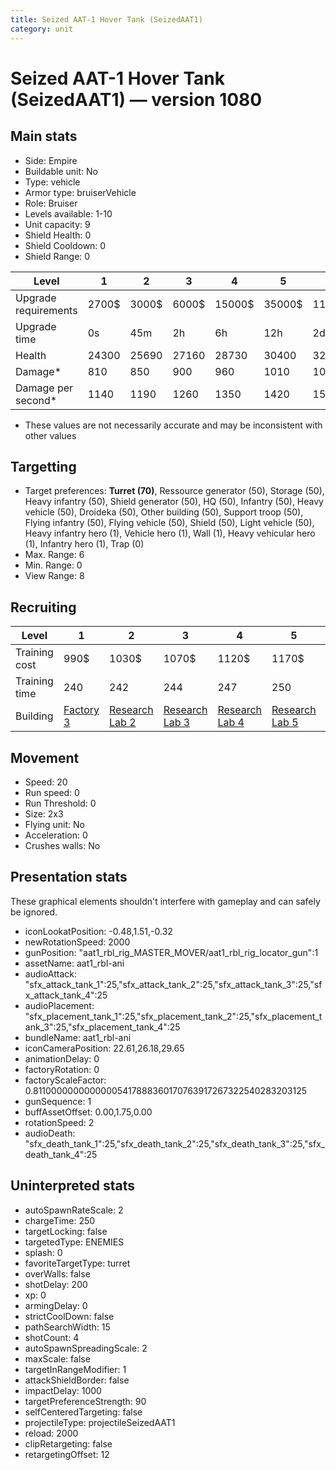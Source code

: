 ```yaml
---
title: Seized AAT-1 Hover Tank (SeizedAAT1)
category: unit
---
```


# Seized AAT-1 Hover Tank (SeizedAAT1) — version 1080

## Main stats

  * Side: Empire
  * Buildable unit: No
  * Type: vehicle
  * Armor type: bruiserVehicle
  * Role: Bruiser
  * Levels available: 1-10
  * Unit capacity: 9
  * Shield Health: 0
  * Shield Cooldown: 0
  * Shield Range: 0

|Level               |1    |2    |3    |4     |5     |6      |7      |8      |9       |10      |
|--------------------|-----|-----|-----|------|------|-------|-------|-------|--------|--------|
|Upgrade requirements|2700$|3000$|6000$|15000$|35000$|115000$|175000$|350000$|1000000$|2000000$|
|Upgrade time        |0s   |45m  |2h   |6h    |12h   |2d     |3d     |5d     |1w      |1w3d    |
|Health              |24300|25690|27160|28730 |30400 |32180  |34070  |36080  |38220   |40500   |
|Damage*             |810  |850  |900  |960   |1010  |1070   |1140   |1200   |1280    |1360    |
|Damage per second*  |1140 |1190 |1260 |1350  |1420  |1500   |1600   |1680   |1800    |1910    |

* These values are not necessarily accurate and may be inconsistent with other values

## Targetting

  * Target preferences: **Turret (70)**, Ressource generator (50), Storage (50), Heavy infantry (50), Shield generator (50), HQ (50), Infantry (50), Heavy vehicle (50), Droideka (50), Other building (50), Support troop (50), Flying infantry (50), Flying vehicle (50), Shield (50), Light vehicle (50), Heavy infantry hero (1), Vehicle hero (1), Wall (1), Heavy vehicular hero (1), Infantry hero (1), Trap (0)
  * Max. Range: 6
  * Min. Range: 0
  * View Range: 8

## Recruiting

|Level        |1                              |2                                      |3                                      |4                                      |5                                      |6                                      |7                                      |8                                      |9                                      |10                                      |
|-------------|-------------------------------|---------------------------------------|---------------------------------------|---------------------------------------|---------------------------------------|---------------------------------------|---------------------------------------|---------------------------------------|---------------------------------------|----------------------------------------|
|Training cost|990$                           |1030$                                  |1070$                                  |1120$                                  |1170$                                  |1350$                                  |1530$                                  |1800$                                  |1890$                                  |2070$                                   |
|Training time|240                            |242                                    |244                                    |247                                    |250                                    |253                                    |256                                    |260                                    |264                                    |270                                     |
|Building     |[Factory 3](empireFactory.html)|[Research Lab 2](empireOffenseLab.html)|[Research Lab 3](empireOffenseLab.html)|[Research Lab 4](empireOffenseLab.html)|[Research Lab 5](empireOffenseLab.html)|[Research Lab 6](empireOffenseLab.html)|[Research Lab 7](empireOffenseLab.html)|[Research Lab 8](empireOffenseLab.html)|[Research Lab 9](empireOffenseLab.html)|[Research Lab 10](empireOffenseLab.html)|

## Movement

  * Speed: 20
  * Run speed: 0
  * Run Threshold: 0
  * Size: 2x3
  * Flying unit: No
  * Acceleration: 0
  * Crushes walls: No

## Presentation stats

These graphical elements shouldn't interfere with gameplay and can safely be ignored.

  * iconLookatPosition: -0.48,1.51,-0.32
  * newRotationSpeed: 2000
  * gunPosition: "aat1_rbl_rig_MASTER_MOVER/aat1_rbl_rig_locator_gun":1
  * assetName: aat1_rbl-ani
  * audioAttack: "sfx_attack_tank_1":25,"sfx_attack_tank_2":25,"sfx_attack_tank_3":25,"sfx_attack_tank_4":25
  * audioPlacement: "sfx_placement_tank_1":25,"sfx_placement_tank_2":25,"sfx_placement_tank_3":25,"sfx_placement_tank_4":25
  * bundleName: aat1_rbl-ani
  * iconCameraPosition: 22.61,26.18,29.65
  * animationDelay: 0
  * factoryRotation: 0
  * factoryScaleFactor: 0.81100000000000005417888360170763917267322540283203125
  * gunSequence: 1
  * buffAssetOffset: 0.00,1.75,0.00
  * rotationSpeed: 2
  * audioDeath: "sfx_death_tank_1":25,"sfx_death_tank_2":25,"sfx_death_tank_3":25,"sfx_death_tank_4":25

## Uninterpreted stats

  * autoSpawnRateScale: 2
  * chargeTime: 250
  * targetLocking: false
  * targetedType: ENEMIES
  * splash: 0
  * favoriteTargetType: turret
  * overWalls: false
  * shotDelay: 200
  * xp: 0
  * armingDelay: 0
  * strictCoolDown: false
  * pathSearchWidth: 15
  * shotCount: 4
  * autoSpawnSpreadingScale: 2
  * maxScale: false
  * targetInRangeModifier: 1
  * attackShieldBorder: false
  * impactDelay: 1000
  * targetPreferenceStrength: 90
  * selfCenteredTargeting: false
  * projectileType: projectileSeizedAAT1
  * reload: 2000
  * clipRetargeting: false
  * retargetingOffset: 12

